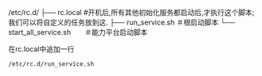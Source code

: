 /etc/rc.d/
├── rc.local				#开机后,所有其他初始化服务都启动后,才执行这个脚本;我们可以将自定义的任务放到这.
├── run_service.sh		＃根启动脚本
└── start_all_service.sh　　＃能力平台启动脚本



在rc.local中追加一行

```shell
/etc/rc.d/run_service.sh
```



